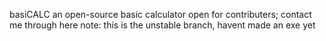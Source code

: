 basiCALC
an open-source basic calculator 
open for contributers; contact me through here
note: this is the unstable branch, havent made an exe yet
